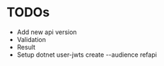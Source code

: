# TODOs
- Add new api version
- Validation
- Result
- Setup dotnet user-jwts create --audience refapi